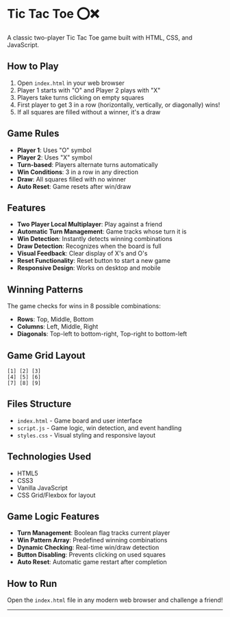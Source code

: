 # Tic Tac Toe ⭕❌

A classic two-player Tic Tac Toe game built with HTML, CSS, and JavaScript.

## How to Play

1. Open `index.html` in your web browser
2. Player 1 starts with "O" and Player 2 plays with "X"
3. Players take turns clicking on empty squares
4. First player to get 3 in a row (horizontally, vertically, or diagonally) wins!
5. If all squares are filled without a winner, it's a draw

## Game Rules

- **Player 1**: Uses "O" symbol
- **Player 2**: Uses "X" symbol
- **Turn-based**: Players alternate turns automatically
- **Win Conditions**: 3 in a row in any direction
- **Draw**: All squares filled with no winner
- **Auto Reset**: Game resets after win/draw

## Features

- **Two Player Local Multiplayer**: Play against a friend
- **Automatic Turn Management**: Game tracks whose turn it is
- **Win Detection**: Instantly detects winning combinations
- **Draw Detection**: Recognizes when the board is full
- **Visual Feedback**: Clear display of X's and O's
- **Reset Functionality**: Reset button to start a new game
- **Responsive Design**: Works on desktop and mobile

## Winning Patterns

The game checks for wins in 8 possible combinations:
- **Rows**: Top, Middle, Bottom
- **Columns**: Left, Middle, Right  
- **Diagonals**: Top-left to bottom-right, Top-right to bottom-left

## Game Grid Layout

```
[1] [2] [3]
[4] [5] [6]
[7] [8] [9]
```

## Files Structure

- `index.html` - Game board and user interface
- `script.js` - Game logic, win detection, and event handling
- `styles.css` - Visual styling and responsive layout

## Technologies Used

- HTML5
- CSS3
- Vanilla JavaScript
- CSS Grid/Flexbox for layout

## Game Logic Features

- **Turn Management**: Boolean flag tracks current player
- **Win Pattern Array**: Predefined winning combinations
- **Dynamic Checking**: Real-time win/draw detection
- **Button Disabling**: Prevents clicking on used squares
- **Auto Reset**: Automatic game restart after completion

## How to Run

Open the `index.html` file in any modern web browser and challenge a friend!

---

